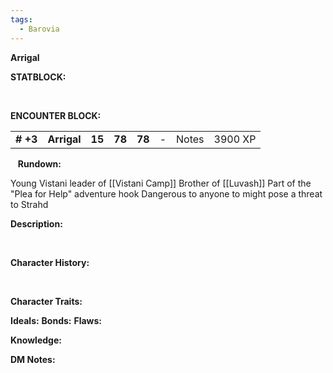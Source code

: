 ```yaml
---
tags:
  - Barovia
---
```

**Arrigal**

**STATBLOCK:**

 

**ENCOUNTER BLOCK:**

|           |             |        |        |        |     |       |         |
|-----------|-------------|--------|--------|--------|-----|-------|---------|
| **\# +3** | **Arrigal** | **15** | **78** | **78** | \-  | Notes | 3900 XP |

 
 **Rundown:**

Young Vistani leader of [[Vistani Camp]]
Brother of [[Luvash]]
Part of the "Plea for Help" adventure hook
Dangerous to anyone to might pose a threat to Strahd
 

**Description:**

 

**Character History:**

 
 

**Character Traits:** 

**Ideals:**
**Bonds:**
**Flaws:**

**Knowledge:**


**DM Notes:**
